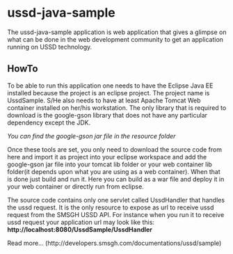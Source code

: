 ussd-java-sample
================
The ussd-java-sample application is web application that gives a glimpse on what can be done in the web development
community to get an application running on USSD technology. 

<h2>HowTo</h2>
<p>
To be able to run this application one needs to have the Eclipse Java EE installed because the project is an eclipse
project. The project name is UssdSample. S/He also needs to have at least Apache Tomcat Web container installed on her/his workstation. The only library
that is required to download is the google-gson library that does not have any particular dependency except the JDK. 
<p><i>You can find the google-gson jar file in the resource folder</i></p>
</p>
<p>
Once these tools are set, you only need to download the source code from here and import it as project into your eclipse
workspace and add the google-gson jar file into your tomcat lib folder or your web container lib folder(it depends upon what you are using as a web container). When that is done just build and run it. Here you can build as a war file and deploy it in your web container or directly run from eclipse.
</p>
<p>
The source code contains only one servlet called UssdHandler that handles the ussd request. 
It is the only resource to expose as url to receive ussd request from the SMSGH USSD API. 
For instance when you run it to receive ussd request your application url may look like this:<strong>
http://localhost:8080/UssdSample/UssdHandler</strong> 
</p>
Read more... (http://developers.smsgh.com/documentations/ussd/sample)

